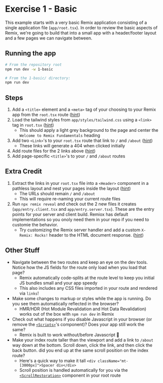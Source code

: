# Exercise 1 - Basic

This example starts with a very basic Remix application consisting of a single application file (`app/root.tsx`). In order to review the basic aspects of Remix, we're going to build that into a small app with a header/footer layout and a few pages we can navigate between.

## Running the app

```sh
# From the repository root
npm run dev -w 1-basic

# From the 1-basic/ directory:
npm run dev
```

## Steps

1. Add a `<title>` element and a `<meta>` tag of your choosing to your Remix app from the `root.tsx` route ([hint](https://remix.run/docs/route/meta))
2. Load the tailwind styles from `app/styles/tailwind.css` using a `<link>` tag in `root.tsx` ([hint](https://remix.run/docs/route/links))
   - This should apply a light grey background to the page and center the `Welcome to Remix Fundamentals` heading
3. Add two `<Link>`'s to your `root.tsx` route that link to `/` and `/about` ([hint](https://remix.run/docs/en/main/components/link))
   - These links will generate a 404 when clicked initially
4. Add route files for the 2 links above ([hint](https://remix.run/docs/en/main/discussion/routes))
5. Add page-specific `<title>`'s to your `/` and `/about` routes

## Extra Credit

1. Extract the links in your `root.tsx` file into a `<Header>` component in a pathless layout and nest your pages inside the layout ([hint](https://remix.run/docs/en/main/file-conventions/routes#nested-layouts-without-nested-urls))
   - The URLs should remain `/` and `/about`
   - This will require re-naming your current route files
2. Run `npx remix reveal` and check out the 2 new files it creates (`app/entry.client.tsx` and `app/entry.server.tsx`). These are the entry points for your server and client build. Remiox has default implementations so you onoly need them in your repo if you need to customie the behavior.
   - Try customizing the Remix server handler and add a custom `X-Remix: Rocks!` header to the HTML document response. ([hint](https://remix.run/docs/en/main/file-conventions/entry.server))

## Other Stuff

- Navigate between the two routes and keep an eye on the dev tools. Notice how the JS fields for the route only load when you load that page?
  - Remix automatically code-splits at the route level to keep you initial JS bundles small and your app speedy
  - This also includes any CSS files imported in your route and rendered via `links`!
- Make some changes to markup or styles while the app is running. Do you see them automatically reflected in the browser?
  - HMR/HDR (Hot Module Revalidation and Hot Data Revalidation) works out of the box with `npm run dev` in Remix
- Check out what happens if you disable Javascript in your browser (or remove the [`<Scripts>`](https://remix.run/docs/en/main/components/scripts)'s component)? Does your app still work the same?
  - Remix is built to work without/before Javascript 🤯
- Make your index route taller than the viewport and add a link to `/about` way down at the bottom. Scroll down, click the link, and then click the back button. did you end up at the same scroll position on the index route?
  - Here's a quick way to make it tall `<div className="mt-[3000px]">Spacer div</div>`
  - Scroll position is handled automatically for you via the [`<ScrollRestoration>`](https://remix.run/docs/en/main/components/scroll-restoration) component in your root route
